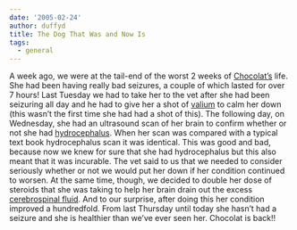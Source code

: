 ```yaml
---
date: '2005-02-24'
author: duffyd
title: The Dog That Was and Now Is
tags:
  - general
---
```


A week ago, we were at the tail-end of the worst 2 weeks of [Chocolat’s](/2004/09/24/touch-down/) life. She had been having really bad seizures, a couple of which lasted for over 7 hours! Last Tuesday we had to take her to the vet after she had been seizuring all day and he had to give her a shot of [valium](https://href.li/?http://en.wikipedia.org/wiki/Valium) to calm her down (this wasn’t the first time she had had a shot of this). The following day, on Wednesday, she had an ultrasound scan of her brain to confirm whether or not she had [hydrocephalus](https://href.li/?http://en.wikipedia.org/wiki/Hydrocephalus). When her scan was compared with a typical text book hydrocephalus scan it was identical. This was good and bad, because now we knew for sure that she had hydrocephalus but this also meant that it was incurable. The vet said to us that we needed to consider seriously whether or not we would put her down if her condition continued to worsen. At the same time, though, we decided to double her dose of steroids that she was taking to help her brain drain out the excess [cerebrospinal fluid](https://href.li/?http://en.wikipedia.org/wiki/Cerebrospinal_fluid). And to our surprise, after doing this her condition improved a hundredfold. From last Thursday until today she hasn’t had a seizure and she is healthier than we’ve ever seen her. Chocolat is back!!
